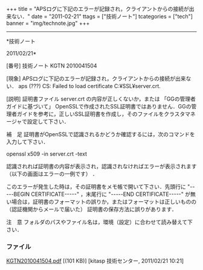 ﻿+++
title = "APSログに下記のエラーが記録され，クライアントからの接続が出来ない．"
date = "2011-02-21"
ttags = ["技術ノート"]
tcategories = ["tech"]
banner = "img/technote.jpg"
+++

-----------------------------------------------------------------------------------------------------------------------------

*技術ノート

2011/02/21*


[番号]
技術ノート KGTN 2010041504

[現象]
APSログに下記のエラーが記録され，クライアントからの接続が出来ない．
aps (???) CS: Failed to load certificate C:¥SSL¥server.crt.

[説明]
証明書ファイル server.crt の内容が正しくないか，または
「GGの管理者ガイドに基づいて」
OpenSSLで作成されたSSL証明書ではありません．GGの管理者ガイドを参考に，正しいSSL証明書を作成し，そのファイルをクラスタマネージャで設定して下さい．

補　足
証明書がOpenSSLで認識されるかどうか確認するには，次のコマンドを入力して下さい．

openssl x509 -in server.crt -text

認識されれば証明書の内容が表示され，認識されなければエラーが表示されます
（以下の画面はエラーの一例です） ．

このエラーが発生した時は，その証明書をメモ帳で開いて下さい．先頭行に
"-----BEGIN CERTIFICATE-----" ，末尾行に "-----END
CERTIFICATE-----"
が無い場合は，証明書のフォーマットの誤りか，またはフォーマットは正しいものの
（認証機関からメールで届いた） 証明書の保存方法に誤りがあります．

注　意
フォルダのパスやファイル名は，環境（設定）に合わせて読み替えて下さい．


### ファイル

 
 


[KGTN2010041504.pdf](http://techreport.kitasp.net/attachments/download/140/KGTN2010041504.pdf)
 [(101 KB)] [kitasp 技術センター, 2011/02/21
10:21]


 


 

